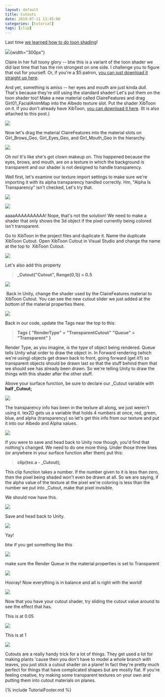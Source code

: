 ```yaml
---
layout: default
title: Cutouts
date: 2019-07-11 13:45:00
categories: [tutorial]
tags: [clip]
---
```

Last time [we learned how to do toon shading](https://www.patreon.com/posts/part-10-toon-for-28235014)!

![](https://c10.patreonusercontent.com/3/eyJwIjoxfQ%3D%3D/patreon-media/p/post/28304378/62d44117eb1e46c9810145fe9387b48e/1.png){width="300px"}

Claire in her full toony glory -- btw this is a variant of the toon shader we did last time that has the rim strongest on one side. I challenge you to figure that out for yourself. Or, if you're a $5 patron, [you can just download it straight up here](https://www.patreon.com/posts/toon-side-rim-28290325).

And yet, something is amiss -- her eyes and mouth are just kinda _dull_. That's because they're still using the standard shader! Let's put them on the toon shader too! Make a new material called ClaireFeatures and drag Girl01_FacialAnimMap into the Albedo texture slot. Put the shader XibToon on it. If you don't already have XibToon, [you can download it here](https://www.patreon.com/file?h=28304378&i=4125859). (It is also attached to this post.)

![](https://c10.patreonusercontent.com/3/eyJwIjoxfQ%3D%3D/patreon-media/p/post/28304378/615663c77d2f4cb5998e450290798ab6/1.png)

Now let's drag the material ClaireFeatures into the material slots on Girl_Brows_Geo, Girl_Eyes_Geo, and Girl_Mouth_Geo in the hierarchy.

![](https://c10.patreonusercontent.com/3/eyJwIjoxfQ%3D%3D/patreon-media/p/post/28304378/2a479678981045bc9f6b2fd4797503a9/1.png)

Oh no! It's like she's got clown makeup on. This happened because the eyes, brows, and mouth, are on a texture in which the background is transparent and our shader is not designed to handle transparency. 

Well first, let's examine our texture import settings to make sure we're importing it with its alpha transparency handled correctly. Hm, "Alpha Is Transparency" isn't checked, Let's try that.

![](https://c10.patreonusercontent.com/3/eyJwIjoxfQ%3D%3D/patreon-media/p/post/28304378/ff242bfe9cef466fab4335f0f611bbde/1.png)

![](https://c10.patreonusercontent.com/3/eyJwIjoxfQ%3D%3D/patreon-media/p/post/28304378/7ab4a94d7ec94a44bf356d5e22273bfd/1.png)

aaaaAAAAAAAAAA! Nope, that's not the solution! We need to make a shader that only shows the 3d object if the pixel currently being colored isn't transparent.

Go to XibToon in the project files and duplicate it. Name the duplicate XibToon Cutout. Open XibToon Cutout in Visual Studio and change the name at the top to  XibToon Cutout. 

![](https://c10.patreonusercontent.com/3/eyJwIjoxfQ%3D%3D/patreon-media/p/post/28304378/8eecd26770be48a3bd39c9c8c9cf35e6/1.png)

Let's also add this property

> **_Cutout("Cutout", Range(0,1)) = 0.5**

![](https://c10.patreonusercontent.com/3/eyJwIjoxfQ%3D%3D/patreon-media/p/post/28304378/7f162a60ea914882803d06ddc9272b75/1.png)

 Back in Unity, change the shader used by the ClaireFeatures material to XibToon Cutout. You can see the new cutout slider we just added at the bottom of the material properties there.

![](https://c10.patreonusercontent.com/3/eyJwIjoxfQ%3D%3D/patreon-media/p/post/28304378/5891aed13e9e4b51866baa1d1c72f8df/1.png)

Back in our code, update the Tags near the top to this:

> **Tags { "RenderType" = "TransparentCutout" "Queue" = "Transparent" }**

Render Type, as you imagine, is the type of object being rendered. Queue tells Unity what order to draw the object in. In Forward rendering (which we're using) objects get drawn back to front, going forward (get it?) so transparent objects should be drawn last so that the stuff behind them that we should see has already been drawn. So we're telling Unity to draw the things with this shader after the other stuff.

Above your surface function, be sure to declare our _Cutout variable with **half _Cutout;**

![](https://c10.patreonusercontent.com/3/eyJwIjoxfQ%3D%3D/patreon-media/p/post/28304378/70b6348be6a9473a8fc890ef02fa6683/1.png?token-time=1574380800&token-hash=PFdC_dGyPEdZGfywtTS9vVgvnBWpbeW6Im9Xxqn6WzA%3D)

The transparency info has been in the texture all along, we just weren't using it. tex2D gets us a variable that holds 4 numbers at once, red, green, blue, and alpha (transparency) so let's get this info from our texture and put it into our Albedo and Alpha values.

![](https://c10.patreonusercontent.com/3/eyJwIjoxfQ%3D%3D/patreon-media/p/post/28304378/1823c8bbc09f4983b31c2e900ceaf679/1.png?token-time=1574380800&token-hash=i5STtAuiLlRpYp9lpbw--Qc769vouqi8SLWqwK5sZqM%3D)

If you were to save and head back to Unity now though, you'd find that nothing's changed. We need to do one more thing. Under those three lines (or anywhere in your surface function after them) put this:

> **clip(tex.a - _Cutout);**

This clip function takes a number. If the number given to it is less than zero, then the pixel being shaded won't even be drawn at all. So we are saying, if the alpha value of the texture at the pixel we're coloring is less than the number we put into _Cutout, make that pixel invisible. 

We should now have this.

![](https://c10.patreonusercontent.com/3/eyJwIjoxfQ%3D%3D/patreon-media/p/post/28304378/44f4e188fead465880b99ea3817b520d/1.png?token-time=1574380800&token-hash=bkFYvE4KRs6cNzz1h2TJEslgY7F9MUv1B82FxnbUC7E%3D)

Save and head back to Unity. 

![](https://c10.patreonusercontent.com/3/eyJwIjoxfQ%3D%3D/patreon-media/p/post/28304378/4af2c0772cfc4e638c1996dc7659586e/1.png?token-time=1574380800&token-hash=_3Sgw2MfNQagNQI7L1vjOAt0Yf0uubmSiwuOR27pns4%3D)

Yay!

btw if you get something like this

![](https://c10.patreonusercontent.com/3/eyJwIjoxfQ%3D%3D/patreon-media/p/post/28304378/d05316960c774271aa3a06261ed0a434/1.png?token-time=1574380800&token-hash=3nbLf_k75UhZMu02KwbMKt8V_Hz1iMXEN3CWejnO7qo%3D)

make sure the Render Queue in the material properties is set to Transparent

![](https://c10.patreonusercontent.com/3/eyJwIjoxfQ%3D%3D/patreon-media/p/post/28304378/0e7b3ba4cb8b4b799066a62bed1507f0/1.png?token-time=1574380800&token-hash=8PNTww0ezJZNpyY7pd4L9cStDpu9727WX8mcUl7HWZ0%3D)

Hooray! Now everything is in balance and all is right with the world!

![](https://c10.patreonusercontent.com/3/eyJwIjoxfQ%3D%3D/patreon-media/p/post/28304378/5bc8b89e10ff4844b9152801d37d7215/1.png?token-time=1574380800&token-hash=yFP67WS7J7NRgalGDaFMZDwuSFxyAYAfUd3eJtDyr18%3D)

Now that you have your cutout shader, try sliding the cutout value around to see the effect that has.

This is at 0.05

![](https://c10.patreonusercontent.com/3/eyJwIjoxfQ%3D%3D/patreon-media/p/post/28304378/2916615d636f441a9bdaae6314522ad0/1.png?token-time=1574380800&token-hash=9zT5-NsjBht7NcmyhsXct92mdk37zNZjXCPdKHabhZA%3D)

This is at 1

![](https://c10.patreonusercontent.com/3/eyJwIjoxfQ%3D%3D/patreon-media/p/post/28304378/74f74314b8b445a7abf8c946f62e0199/1.png?token-time=1574380800&token-hash=_yEeuRkWuaJx2q3xEgLYmL4JC8URP7cAA1jFJbpRlkI%3D)

Cutouts are a really handy trick for a lot of things. They get used a lot for making plants 'cause then you don't have to model a whole branch with leaves, you just stick a cutout shader on a plane! In fact they're pretty much perfect for things that have complicated shapes but are mostly flat. If you're feeling creative, try making some transparent textures on your own and putting them into cutout materials on planes.

{% include TutorialFooter.md %}
